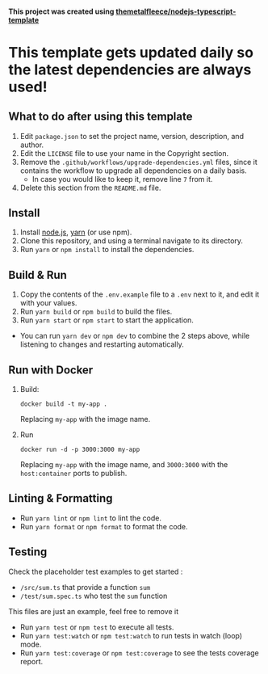 #### This project was created using [themetalfleece/nodejs-typescript-template](https://github.com/themetalfleece/nodejs-typescript-template)

# This template gets updated daily so the latest dependencies are always used!

## What to do after using this template

1. Edit `package.json` to set the project name, version, description, and author.
2. Edit the `LICENSE` file to use your name in the Copyright section.
3. Remove the `.github/workflows/upgrade-dependencies.yml` files, since it contains the workflow to upgrade all dependencies on a daily basis.
   * In case you would like to keep it, remove line `7` from it.
4. Delete this section from the `README.md` file.

## Install

1. Install [node.js](https://nodejs.org/en/download/), [yarn](https://classic.yarnpkg.com/en/docs/install/) (or use npm).
2. Clone this repository, and using a terminal navigate to its directory.
3. Run `yarn` or `npm install` to install the dependencies.

## Build & Run

1. Copy the contents of the `.env.example` file to a `.env` next to it, and edit it with your values.
2. Run `yarn build` or `npm build` to build the files.
3. Run `yarn start` or `npm start` to start the application.

-   You can run `yarn dev` or `npm dev` to combine the 2 steps above, while listening to changes and restarting automatically.

## Run with Docker

1. Build:

    ```
    docker build -t my-app .
    ```

    Replacing `my-app` with the image name.

2. Run
    ```
    docker run -d -p 3000:3000 my-app
    ```
    Replacing `my-app` with the image name, and `3000:3000` with the `host:container` ports to publish.

## Linting & Formatting

-   Run `yarn lint` or `npm lint` to lint the code.
-   Run `yarn format` or `npm format` to format the code.


## Testing

Check the placeholder test examples to get started : 

- `/src/sum.ts` that provide a function `sum` 
- `/test/sum.spec.ts` who test the `sum` function 

This files are just an example, feel free to remove it

-   Run `yarn test` or `npm test` to execute all tests.
-   Run `yarn test:watch` or `npm test:watch` to run tests in watch (loop) mode.
-   Run `yarn test:coverage` or `npm test:coverage` to see the tests coverage report.

